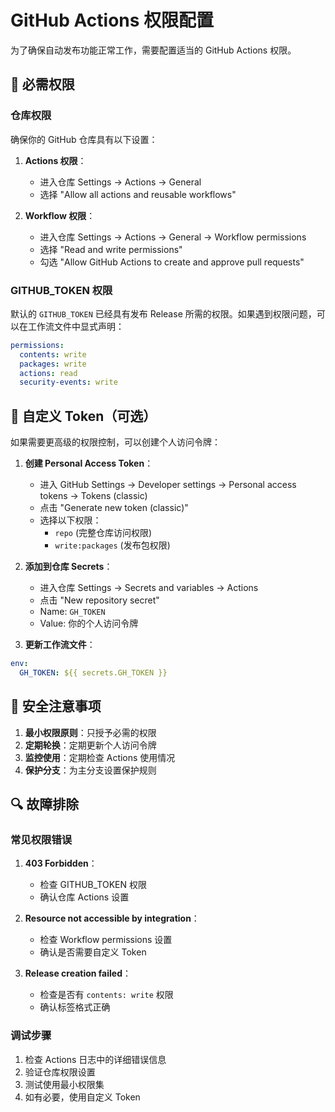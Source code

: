 # GitHub Actions 权限配置

为了确保自动发布功能正常工作，需要配置适当的 GitHub Actions 权限。

## 🔐 必需权限

### 仓库权限

确保你的 GitHub 仓库具有以下设置：

1. **Actions 权限**：
   - 进入仓库 Settings → Actions → General
   - 选择 "Allow all actions and reusable workflows"

2. **Workflow 权限**：
   - 进入仓库 Settings → Actions → General → Workflow permissions
   - 选择 "Read and write permissions"
   - 勾选 "Allow GitHub Actions to create and approve pull requests"

### GITHUB_TOKEN 权限

默认的 `GITHUB_TOKEN` 已经具有发布 Release 所需的权限。如果遇到权限问题，可以在工作流文件中显式声明：

```yaml
permissions:
  contents: write
  packages: write
  actions: read
  security-events: write
```

## 🔧 自定义 Token（可选）

如果需要更高级的权限控制，可以创建个人访问令牌：

1. **创建 Personal Access Token**：
   - 进入 GitHub Settings → Developer settings → Personal access tokens → Tokens (classic)
   - 点击 "Generate new token (classic)"
   - 选择以下权限：
     - `repo` (完整仓库访问权限)
     - `write:packages` (发布包权限)

2. **添加到仓库 Secrets**：
   - 进入仓库 Settings → Secrets and variables → Actions
   - 点击 "New repository secret"
   - Name: `GH_TOKEN`
   - Value: 你的个人访问令牌

3. **更新工作流文件**：

```yaml
env:
  GH_TOKEN: ${{ secrets.GH_TOKEN }}
```

## 🚨 安全注意事项

1. **最小权限原则**：只授予必需的权限
2. **定期轮换**：定期更新个人访问令牌
3. **监控使用**：定期检查 Actions 使用情况
4. **保护分支**：为主分支设置保护规则

## 🔍 故障排除

### 常见权限错误

1. **403 Forbidden**：
   - 检查 GITHUB_TOKEN 权限
   - 确认仓库 Actions 设置

2. **Resource not accessible by integration**：
   - 检查 Workflow permissions 设置
   - 确认是否需要自定义 Token

3. **Release creation failed**：
   - 检查是否有 `contents: write` 权限
   - 确认标签格式正确

### 调试步骤

1. 检查 Actions 日志中的详细错误信息
2. 验证仓库权限设置
3. 测试使用最小权限集
4. 如有必要，使用自定义 Token
